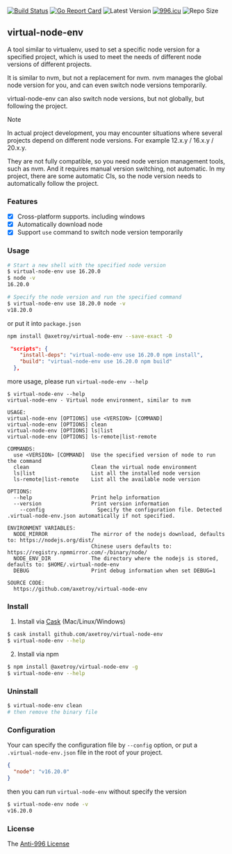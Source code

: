 [![Build Status](https://github.com/axetroy/virtual-node-env/workflows/ci/badge.svg)](https://github.com/axetroy/virtual-node-env/actions)
[![Go Report Card](https://goreportcard.com/badge/github.com/axetroy/virtual-node-env)](https://goreportcard.com/report/github.com/axetroy/virtual-node-env)
![Latest Version](https://img.shields.io/github/v/release/axetroy/virtual-node-env.svg)
[![996.icu](https://img.shields.io/badge/link-996.icu-red.svg)](https://996.icu)
![Repo Size](https://img.shields.io/github/repo-size/axetroy/virtual-node-env.svg)

## virtual-node-env

A tool similar to virtualenv, used to set a specific node version for a specified project, which is used to meet the needs of different node versions of different projects.

It is similar to nvm, but not a replacement for nvm. nvm manages the global node version for you, and can even switch node versions temporarily.

virtual-node-env can also switch node versions, but not globally, but following the project.

> [!NOTE]
>
> In actual project development, you may encounter situations where several
> projects depend on different node versions. For example 12.x.y / 16.x.y / 20.x.y.
>
> They are not fully compatible, so you need node version management tools, such as nvm.
> And it requires manual version switching, not automatic.
> In my project, there are some automatic CIs, so the node version needs to
> automatically follow the project.

### Features

- [x] Cross-platform supports. including windows
- [x] Automatically download node
- [x] Support `use` command to switch node version temporarily

### Usage

```bash
# Start a new shell with the specified node version
$ virtual-node-env use 16.20.0
$ node -v
16.20.0

# Specify the node version and run the specified command
$ virtual-node-env use 18.20.0 node -v
v18.20.0
```

or put it into `package.json`

```bash
npm install @axetroy/virtual-node-env --save-exact -D
```

```json
 "scripts": {
    "install-deps": "virtual-node-env use 16.20.0 npm install",
    "build": "virtual-node-env use 16.20.0 npm build"
  },
```

more usage, please run `virtual-node-env --help`

```
$ virtual-node-env --help
virtual-node-env - Virtual node environment, similar to nvm

USAGE:
virtual-node-env [OPTIONS] use <VERSION> [COMMAND]
virtual-node-env [OPTIONS] clean
virtual-node-env [OPTIONS] ls|list
virtual-node-env [OPTIONS] ls-remote|list-remote

COMMANDS:
  use <VERSION> [COMMAND]  Use the specified version of node to run the command
  clean                    Clean the virtual node environment
  ls|list                  List all the installed node version
  ls-remote|list-remote    List all the available node version

OPTIONS:
  --help                   Print help information
  --version                Print version information
	--config                 Specify the configuration file. Detected .virtual-node-env.json automatically if not specified.

ENVIRONMENT VARIABLES:
  NODE_MIRROR              The mirror of the nodejs download, defaults to: https://nodejs.org/dist/
                           Chinese users defaults to: https://registry.npmmirror.com/-/binary/node/
  NODE_ENV_DIR             The directory where the nodejs is stored, defaults to: $HOME/.virtual-node-env
  DEBUG                    Print debug information when set DEBUG=1

SOURCE CODE:
  https://github.com/axetroy/virtual-node-env

```

### Install

1. Install via [Cask](https://github.com/cask-pkg/cask.rs) (Mac/Linux/Windows)

```bash
$ cask install github.com/axetroy/virtual-node-env
$ virtual-node-env --help
```

2. Install via npm

```sh
$ npm install @axetroy/virtual-node-env -g
$ virtual-node-env --help
```

### Uninstall

```bash
$ virtual-node-env clean
# then remove the binary file
```

### Configuration

Your can specify the configuration file by `--config` option, or put a `.virtual-node-env.json` file in the root of your project.

```json
{
  "node": "v16.20.0"
}
```

then you can run `virtual-node-env` without specify the version

```bash
$ virtual-node-env node -v
v16.20.0
```

### License

The [Anti-996 License](LICENSE)
